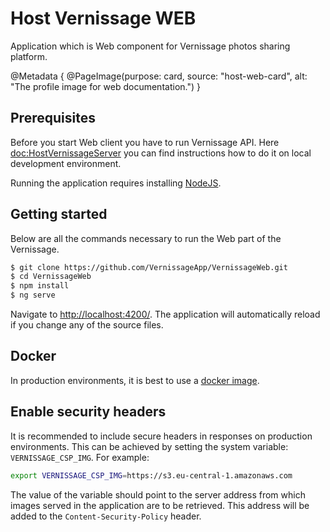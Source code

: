 # Host Vernissage WEB

Application which is Web component for Vernissage photos sharing platform.

@Metadata {
    @PageImage(purpose: card, source: "host-web-card", alt: "The profile image for web documentation.")
}

## Prerequisites

Before you start Web client you have to run Vernissage API.
Here <doc:HostVernissageServer> you can find instructions how to do it on local development environment. 

Running the application requires installing [NodeJS](https://nodejs.org/en/download).

## Getting started

Below are all the commands necessary to run the Web part of the Vernissage.

```bash
$ git clone https://github.com/VernissageApp/VernissageWeb.git
$ cd VernissageWeb
$ npm install
$ ng serve
```

Navigate to [http://localhost:4200/](http://localhost:4200/). The application will automatically
reload if you change any of the source files.

## Docker

In production environments, it is best to use a [docker image](https://hub.docker.com/repository/docker/mczachurski/vernissage-web).

## Enable security headers

It is recommended to include secure headers in responses on production environments. This can be achieved by setting the system variable: `VERNISSAGE_CSP_IMG`. For example:

```bash
export VERNISSAGE_CSP_IMG=https://s3.eu-central-1.amazonaws.com
```

The value of the variable should point to the server address from which images served in the application are to be retrieved. This address will be added to the `Content-Security-Policy` header.
